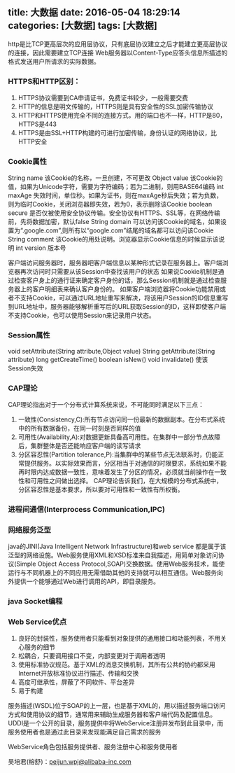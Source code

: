 title: 大数据
date: 2016-05-04 18:29:14
categories: [大数据]
tags: [大数据]
---
http是比TCP更高层次的应用层协议，只有底层协议建立之后才能建立更高层协议的连接，因此需要建立TCP连接
Web服务器以Content-Type应答头信息所描述的格式发送用户所请求的实际数据。
### HTTPS和HTTP区别：
1. HTTPS协议需要到CA申请证书，免费证书较少，一般需要交费
2. HTTP的信息是明文传输的，HTTPS则是具有安全性的SSL加密传输协议
3. HTTP和HTTPS使用完全不同的连接方式，用的端口也不一样，HTTP是80，HTTPS是443
4. HTTPS是由SSL+HTTP构建的可进行加密传输，身份认证的网络协议，比HTTP安全

### Cookie属性
String name 该Cookie的名称，一旦创建，不可更改
Object value 该Cookie的值，如果为Unicode字符，需要为字符编码；若为二进制，则用BASE64编码
int maxAge  失效时间，单位秒。如果为证书，则在maxAge秒后失效；若为负数，则为临时Cookie，关闭浏览器即失效，若为0，表示删除该Cookie
boolean secure  是否仅被使用安全协议传输。安全协议有HTTPS、SSL等，在网络传输前，先将数据加密，默认false
String domain   可以访问该Cookie的域名，如果设置为“.google.com”,则所有以“google.com”结尾的域名都可以访问该Cookie
String comment   该Cookie的用处说明。浏览器显示Cookie信息的时候显示该说明
int version   版本号

客户端访问服务器时，服务器吧客户端信息以某种形式记录在服务器上。客户端浏览器再次访问时只需要从该Session中查找该用户的状态
如果说Cookie机制是通过检查客户身上的通行证来确定客户身份的话，那么Session机制就是通过检查服务器上的客户明细表来确认客户身份的。
如果客户端浏览器将Cookie功能禁用或者不支持Cookie，可以通过URL地址重写来解决，将该用户Session的ID信息重写到URL地址中，服务器能够解析重写后的URL获取Session的ID，这样即使客户端不支持Cookie，也可以使用Session来记录用户状态。

### Session属性
void setAttribute(String attribute,Object value)
String getAttribute(String attribute)
long getCreateTime()
boolean isNew()
void invalidate() 使该Session失效

### CAP理论
CAP理论指出对于一个分布式计算系统来说，不可能同时满足以下三点：
1. 一致性(Consistency,C):所有节点访问同一份最新的数据副本。在分布式系统中的所有数据备份，在同一时刻是否同样的值
2. 可用性(Availability,A):对数据更新具备高可用性。在集群中一部分节点故障后，集群整体是否还能响应客户端的读写请求
3. 分区容忍性(Partition  tolerance,P):当集群中的某些节点无法联系时，仍能正常提供服务。以实际效果而言，分区相当于对通信的时限要求，系统如果不能再时限内达成数据一致性，意味着发生了分区的情况，必须就当前操作在一致性和可用性之间做出选择。
CAP理论告诉我们，在大规模的分布式系统中，分区容忍性是基本要求，所以要对可用性和一致性有所权衡。

### 进程间通信(Interprocess Communication,IPC)

### 网络服务泛型
java的JINI(Java Intelligent Network Infrastructure)和web service 都是属于该泛型的网络设施。Web服务使用XML和XSD标准来自我描述，用简单对象访问协议(Simple Object Access Protocol,SOAP)交换数据。使用Web服务技术，能使运行与不同机器上的不同应用无需借助其他的支持就可以相互通信。Web服务向外提供一个能够通过Web进行调用的API，即目录服务。

### java Socket编程

### Web Service优点
1. 良好的封装性，服务使用者只能看到对象提供的通用接口和功能列表，不用关心服务的细节
2. 松耦合，只要调用接口不变，内部变更对于调用者透明
3. 使用标准协议规范。基于XML的消息交换机制，其所有公共的协约都采用Internet开放标准协议进行描述、传输和交换
4. 高度可继承性，屏蔽了不同软件、平台差异
5. 易于构建

服务描述(WSDL)位于SOAP的上一层，也是基于XML的，用以描述服务端口访问方式和使用协议的细节，通常用来辅助生成服务器和客户端代码及配置信息。
UDDI是一个公开的目录，服务提供中将WebService注册并发布到此目录中，而服务使用者也是通过此目录来发现能满足自己需求的服务

WebService角色包括服务提供者、服务注册中心和服务使用者

吴培君(榕舒)：peijun.wpj@alibaba-inc.com



